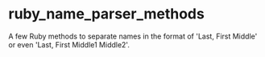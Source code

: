 # ruby_name_parser_methods
A few Ruby methods to separate names in the format of 'Last, First Middle' or even 'Last, First Middle1 Middle2'.
